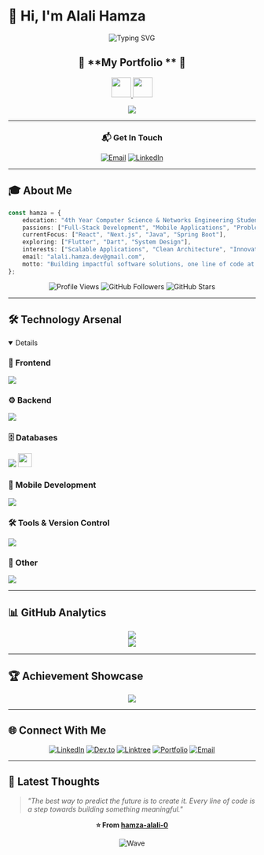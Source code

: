 # 👋 Hi, I'm **Alali Hamza**

<div align="center">
  
  ![Typing SVG](https://readme-typing-svg.herokuapp.com?font=Fira+Code&weight=600&size=24&duration=3000&pause=1000&color=3B82F6&center=true&vCenter=true&multiline=true&repeat=false&width=800&height=120&lines=💻+Software+Engineering+Student;🌍+Full-Stack+Developer;)


</div>

<div align="center">
  
  ## 🌟 **My Portfolio ** 🌟
  
<p align="center">
  <a href="https://hamza-alali-0.github.io/" target="_blank">
    <img src="https://img.shields.io/badge/🚀%20My%20Portfolio-Explore%20Projects-FF0080?style=for-the-badge&logo=github&logoColor=white" height="40"/>
  </a>
  <a href="https://hamza-alali-0.github.io/" target="_blank">
    <img src="https://custom-icon-badges.demolab.com/badge/-Click%20Here-FF4081?style=for-the-badge&logo=rocket&logoColor=white" height="40"/>
  </a>
</p>

<p align="center">
  <img src="https://readme-typing-svg.herokuapp.com?font=JetBrains+Mono&weight=700&size=20&duration=2500&pause=800&color=FF4081&center=true&vCenter=true&width=600&lines=💻+Live+Projects+%7C+Interactive+Demos;🎨+Modern+UI%2FUX+%7C+Clean+Code;🚀+Full-Stack+Solutions+%7C+Mobile+Apps"/>
</p>
  
  ---
  
  ### 📬 **Get In Touch**
  
  [![Email](https://img.shields.io/badge/📧_Email-Contact_Me-EA4335?style=for-the-badge&logo=gmail&logoColor=white)](mailto:alali.hamza.dev@gmail.com)
  [![LinkedIn](https://img.shields.io/badge/LinkedIn-Connect-0A66C2?style=for-the-badge&logo=linkedin&logoColor=white)](https://linkedin.com/in/hamza--alali)

</div>

---

## 🎓 **About Me**

```typescript
const hamza = {
    education: "4th Year Computer Science & Networks Engineering Student",
    passions: ["Full-Stack Development", "Mobile Applications", "Problem Solving"],
    currentFocus: ["React", "Next.js", "Java", "Spring Boot"],
    exploring: ["Flutter", "Dart", "System Design"],
    interests: ["Scalable Applications", "Clean Architecture", "Innovation"],
    email: "alali.hamza.dev@gmail.com",
    motto: "Building impactful software solutions, one line of code at a time 🚀"
};
```

<div align="center">
  
  ![Profile Views](https://komarev.com/ghpvc/?username=hamza-alali-0&style=for-the-badge&color=3B82F6)
  ![GitHub Followers](https://img.shields.io/github/followers/hamza-alali-0?style=for-the-badge&color=3B82F6)
  ![GitHub Stars](https://img.shields.io/github/stars/hamza-alali-0?style=for-the-badge&color=3B82F6)

</div>

---

## 🛠️ **Technology Arsenal**

<details open>


### 🎨 Frontend
<p>
  <img src="https://skillicons.dev/icons?i=react,nextjs,tailwind,ts,js,html,css" />
</p>

### ⚙️ Backend
<p>
  <img src="https://skillicons.dev/icons?i=java,spring,python,django,nodejs,php" />
</p>

### 🗄️ Databases
<p>
  <img src="https://skillicons.dev/icons?i=mysql,mongodb,firebase,sqlite" />
  <img src="https://img.shields.io/badge/SQL%20Server-CC2927?style=for-the-badge&logo=microsoftsqlserver&logoColor=white" height="28"/>
</p>

### 📱 Mobile Development
<p>
  <img src="https://skillicons.dev/icons?i=flutter,dart,firebase" />
</p>

### 🛠️ Tools & Version Control
<p>
  <img src="https://skillicons.dev/icons?i=git,github,postman,linux,vscode,idea" />
</p>

### 🔧 Other
<p>
  <img src="https://skillicons.dev/icons?i=arduino,c,cpp,cs" />
</p>


</details>





---

## 📊 **GitHub Analytics**



<div align="center">
  <img src="https://github-readme-streak-stats.herokuapp.com/?user=hamza-alali-0&theme=tokyonight&hide_border=true&background=0d1117&stroke=3B82F6&ring=8B5CF6&fire=06B6D4&currStreakLabel=ffffff"/>
</div>

<div align="center">
  <img src="https://github-readme-activity-graph.vercel.app/graph?username=hamza-alali-0&theme=tokyo-night&bg_color=0d1117&color=3B82F6&line=8B5CF6&point=06B6D4&area=true&hide_border=true"/>
</div>

---

## 🏆 **Achievement Showcase**

<div align="center">
  <img src="https://github-profile-trophy.vercel.app/?username=hamza-alali-0&theme=tokyonight&no-frame=true&no-bg=true&column=7&margin-w=15&margin-h=15"/>
</div>

---

## 🌐 **Connect With Me**

<div align="center">

[![LinkedIn](https://img.shields.io/badge/LinkedIn-0A66C2?style=for-the-badge&logo=linkedin&logoColor=white)](https://linkedin.com/in/hamza--alali)
[![Dev.to](https://img.shields.io/badge/Dev.to-0A0A0A?style=for-the-badge&logo=dev.to&logoColor=white)](https://dev.to/hamzaalali0)
[![Linktree](https://img.shields.io/badge/Linktree-39E09B?style=for-the-badge&logo=linktree&logoColor=white)](https://linktr.ee/alali.hamza)
[![Portfolio](https://img.shields.io/badge/Portfolio-FF5722?style=for-the-badge&logo=google-chrome&logoColor=white)](https://hamza-alali-0.github.io/)
[![Email](https://img.shields.io/badge/Gmail-EA4335?style=for-the-badge&logo=gmail&logoColor=white)](mailto:alali.hamza.dev@gmail.com)

</div>

---

## 💭 **Latest Thoughts**

> *"The best way to predict the future is to create it. Every line of code is a step towards building something meaningful."*

<div align="center">
  
  **⭐ From [hamza-alali-0](https://github.com/hamza-alali-0)**
  
  ![Wave](https://raw.githubusercontent.com/mayhemantt/mayhemantt/Update/svg/Bottom.svg)

</div>
